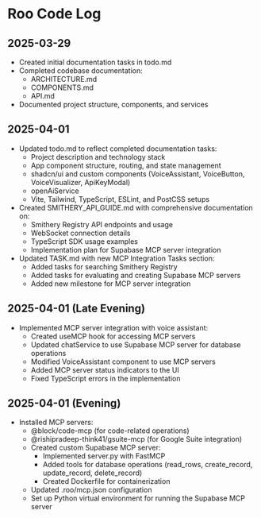 # Roo Code Log

## 2025-03-29
- Created initial documentation tasks in todo.md
- Completed codebase documentation:
  - ARCHITECTURE.md
  - COMPONENTS.md
  - API.md
- Documented project structure, components, and services

## 2025-04-01
- Updated todo.md to reflect completed documentation tasks:
  - Project description and technology stack
  - App component structure, routing, and state management
  - shadcn/ui and custom components (VoiceAssistant, VoiceButton, VoiceVisualizer, ApiKeyModal)
  - openAiService
  - Vite, Tailwind, TypeScript, ESLint, and PostCSS setups
- Created SMITHERY_API_GUIDE.md with comprehensive documentation on:
  - Smithery Registry API endpoints and usage
  - WebSocket connection details
  - TypeScript SDK usage examples
  - Implementation plan for Supabase MCP server integration
- Updated TASK.md with new MCP Integration Tasks section:
  - Added tasks for searching Smithery Registry
  - Added tasks for evaluating and creating Supabase MCP servers
  - Added new milestone for MCP server integration

## 2025-04-01 (Late Evening)
- Implemented MCP server integration with voice assistant:
  - Created useMCP hook for accessing MCP servers
  - Updated chatService to use Supabase MCP server for database operations
  - Modified VoiceAssistant component to use MCP servers
  - Added MCP server status indicators to the UI
  - Fixed TypeScript errors in the implementation

## 2025-04-01 (Evening)
- Installed MCP servers:
  - @block/code-mcp (for code-related operations)
  - @rishipradeep-think41/gsuite-mcp (for Google Suite integration)
  - Created custom Supabase MCP server:
    - Implemented server.py with FastMCP
    - Added tools for database operations (read_rows, create_record, update_record, delete_record)
    - Created Dockerfile for containerization
  - Updated .roo/mcp.json configuration
  - Set up Python virtual environment for running the Supabase MCP server